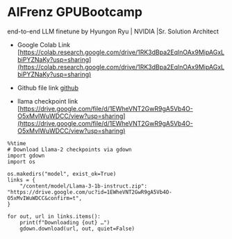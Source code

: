 # AIFrenz GPUBootcamp
end-to-end LLM finetune
by Hyungon Ryu | NVIDIA |Sr. Solution Architect

- Google Colab Link [https://colab.research.google.com/drive/1RK3dBpa2EqlnOAx9MipAGxLbiPYZNaKy?usp=sharing](https://colab.research.google.com/drive/1RK3dBpa2EqlnOAx9MipAGxLbiPYZNaKy?usp=sharing)
- Github file link [github](https://github.com/yhgon/bootcamp_kr/raw/refs/heads/main/2025/0703_AIFrenz/llama_chat_finetune_hryu.ipynb)

- llama checkpoint link [https://drive.google.com/file/d/1EWheVNT2GwR9gA5Vb4O-O5xMvIWuWDCC/view?usp=sharing](https://drive.google.com/file/d/1EWheVNT2GwR9gA5Vb4O-O5xMvIWuWDCC/view?usp=sharing)

```
%%time
# Download Llama-2 checkpoints via gdown
import gdown
import os

os.makedirs("model", exist_ok=True)
links = {
    "/content/model/Llama-3-1b-instruct.zip": "https://drive.google.com/uc?id=1EWheVNT2GwR9gA5Vb4O-O5xMvIWuWDCC&confirm=t",
}

for out, url in links.items():
    print(f"Downloading {out} …")
    gdown.download(url, out, quiet=False)

```
